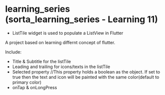 # learning_series (sorta_learning_series - Learning 11)
- ListTile widget is used to populate a ListView in Flutter

A project based on learning differnt concept of flutter.

Include:
 - Title & Subtitle for the listTile
 - Leading and trailing for icons/texts in the listTile
 - Selected property //This property holds a boolean as the object. If set to true then the text and icon will be painted with the same color(default to primary color)
 - onTap & onLongPress

